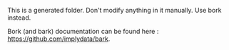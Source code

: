 This is a generated folder. Don't modify anything in it manually. Use bork instead.

Bork (and bark) documentation can be found here : https://github.com/implydata/bark.
